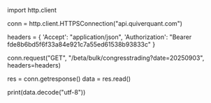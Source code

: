 import http.client

conn = http.client.HTTPSConnection("api.quiverquant.com")

headers = {
    'Accept': "application/json",
    'Authorization': "Bearer fde8b6bd5f6f33a84e921c7a55ed61538b93833c"
}

conn.request("GET", "/beta/bulk/congresstrading?date=20250903", headers=headers)

res = conn.getresponse()
data = res.read()

print(data.decode("utf-8"))
